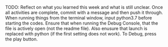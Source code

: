 TODO: Reflect on what you learned this week and what is still unclear.
Once all activities are complete, commit with a message and then push it through.
When running things from the terminal window, input python3.7 before starting the codes.
Ensure that when running the Debug Console, that the file is actively open (not the readme file).
Also enusure that launch is replaced with python (if the first setting does not work).
To Debug, press the play button.